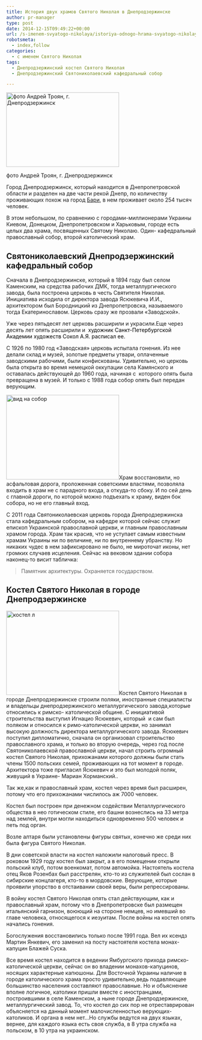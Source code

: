 ```yaml
---
title: История двух храмов Святого Николая в Днепродзержинске
author: pr-manager
type: post
date: 2014-12-15T09:49:22+00:00
url: /s-imenem-svyatogo-nikolaya/istoriya-odnogo-hrama-svyatogo-nikolaya-svyatonikolaevskij-kafedralnyj-sobor-v-dneprodzerzhinske.html
robotsmeta:
  - index,follow
categories:
  - с именем Святого Николая
tags:
  - Днепродзержинский костел Святого Николая
  - Днепродзержинский Святониколаевский кафедральный собор

---
```

<div id="attachment_2576" style="width: 310px" class="wp-caption alignleft">
  <a href="http://svyatoynikolay.ru/wp-content/uploads/2014/12/kaf-sobor.jpg"><img class="size-medium wp-image-2576" src="http://svyatoynikolay.ru/wp-content/uploads/2014/12/kaf-sobor-300x198.jpg" alt="фото Андрей Троян, г. Днепродзержинск" width="300" height="198" srcset="http://svyatoynikolay.ru/wp-content/uploads/2014/12/kaf-sobor-300x198.jpg 300w, http://svyatoynikolay.ru/wp-content/uploads/2014/12/kaf-sobor-452x300.jpg 452w, http://svyatoynikolay.ru/wp-content/uploads/2014/12/kaf-sobor.jpg 785w" sizes="(max-width: 300px) 100vw, 300px" /></a>
  
  <p class="wp-caption-text">
    фото Андрей Троян, г. Днепродзержинск
  </p>
</div>

Город Днепродзержинск, который находится в Днепропетровской области и разделен на две части рекой Днепр, по количеству проживающих похож на город <a title="Бари-город Святого Николая" href="http://svyatoynikolay.ru/o-svyatom-nikolae/bari-gorod-svyatogo-nikolaya.html" target="_blank">Бари</a>, в нем проживает около 254 тысяч человек.

В этом небольшом, по сравнению с городами-миллионерами Украины Киевом, Донецком, Днепропетровском и Харьковым, городе есть целых два храма, посвященных Святому Николаю. Один- кафедральный православный собор, второй католический храм.<!--more-->

## Святониколаевский Днепродзержинский кафедральный собор

Сначала в Днепродзержинске, который в 1894 году был селом Каменским, на средства рабочих ДМК, тогда металлургического завода, была построена церковь в честь Святителя Николая. Инициатива исходила от директора завода Ясюкевича И.И., архитектором был Бородницкий из Днепропетровска, называемого тогда Екатеринославом. Церковь сразу же прозвали &#171;Заводской&#187;.

Уже через пятьдесят лет церковь расширили и украсили.Еще через десять лет опять расширили и  <span style="color: #000000;">художник Санкт-Петербургской Академии художеств Сокол А.Я. расписал ее.</span>

С 1926 по 1980 год &#171;Заводская&#187; церковь испытала гонения. Из нее делали склад и музей, золотые предметы утвари, оплаченные заводскими рабочими, были конфискованы. Удивительно, но церковь была открыта во время немецкой оккупации села Камянского и оставалась действующей до 1960 года, начиная с  которого опять была превращена в музей. И только с 1988 года собор опять был передан верующим.

[<img class="alignleft size-medium wp-image-2582" src="http://svyatoynikolay.ru/wp-content/uploads/2014/12/vid-na-sobor-300x225.jpg" alt="вид на собор" width="300" height="225" srcset="http://svyatoynikolay.ru/wp-content/uploads/2014/12/vid-na-sobor-300x225.jpg 300w, http://svyatoynikolay.ru/wp-content/uploads/2014/12/vid-na-sobor-400x300.jpg 400w, http://svyatoynikolay.ru/wp-content/uploads/2014/12/vid-na-sobor.jpg 1024w" sizes="(max-width: 300px) 100vw, 300px" />][1]Храм восстановили, но асфальтовая дорога, проложенная советскими властями, позволяла входить в храм не с парадного входа, а откуда-то сбоку. И по сей день с главной дороги, по которой можно подъехать к храму, виден бок собора, но не его главный вход.

С 2011 года Святониколаевская церковь города Днепродзержинска стала кафедральным собором, на кафедре которой сейчас служит епископ Украинской православной церкви, и главным православным храмом города. Храм так красив, что не уступает самым известным храмам Украины ни по величине, ни по внутреннему убранству. Но никаких чудес в нем зафиксировано не было, не мироточат иконы, нет громких случаев исцеления. Сейчас на вековом здании собора наконец-то висит табличка:

> Памятник архитектуры. Охраняется государством.

## Костел Святого Николая в городе Днепродзержинске

[<img class="alignleft size-medium wp-image-2581" src="http://svyatoynikolay.ru/wp-content/uploads/2014/12/kostel-l-300x224.jpg" alt="костел л" width="300" height="224" srcset="http://svyatoynikolay.ru/wp-content/uploads/2014/12/kostel-l-300x224.jpg 300w, http://svyatoynikolay.ru/wp-content/uploads/2014/12/kostel-l-400x300.jpg 400w, http://svyatoynikolay.ru/wp-content/uploads/2014/12/kostel-l.jpg 700w" sizes="(max-width: 300px) 100vw, 300px" />][2]Костел Святого Николая в городе Днепродзержинске строили поляки, иностранные специалисты и владельцы днепродзержинского металлургического завода,которые относились к римско- католической общине. С инициативой строительства выступил Игнацио Ясюкевич, который  и сам был поляком и относился к римо-католической церкви, но занимал высокую должность директора металлургического завода. Ясюкевич поступил дипломатично, сначала он организовал строительство православного храма, и только во вторую очередь, через год после Святониколаевской православной церкви, начал строить огромный костел Святого Николая, прихожанами которого должны были стать члены 1500 польских семей, проживающих на тот момент в городе. Архитектора тоже пригласил Ясюкевич и это был молодой поляк, живущий в Украине- Мариан Хорманский..

Так же,как и православный храм, костел через время был расширен, потому что его прихожанами числилось аж 7000 человек.

Костел был построен при денежном содействии Металлургического общества в нео готическом стиле, его башни вознеслись на 33 метра над землей, внутри могли находиться одновременно 500 человек и петь под орган.

Возле алтаря были установлены фигуры святых, конечно же среди них была фигура Святого Николая.

В дни советской власти на костел наложили налоговый пресс. В роковом 1929 году костел был закрыт, а в его помещении открыли польский клуб, потом военкомат, потом автомойка. Настоятель костела отец Яков Розенбах был расстрелян, кто-то из служителей был сослан в сибирские концлагеря, кто-то в мордовские. Верующие, которые проявили упорство в отстаивании своей веры, были репрессированы.

В войну костел Святого Николая опять стал действующим, как и православный храм, потому что в Днепропетровске был размещен итальянский гарнизон, воюющий на стороне немцев, но имевший во главе человека, относящегося к иезуитам. После войны на костел опять начались гонения.

Богослужения восстановились только после 1991 года. Вел их ксендз Мартин Янкевич, его заменил на посту настоятеля костела монах-капуцин Блажей Суска.

Все время костел находится в ведении Ямбургского прихода римско-католической церкви, сейчас он во владении монахов-капуцинов, носящих характерные капюшоны. Для Восточной Украины наличие в городе католического храма просто удивительно,ведь подавляющее большинство населения составляют православные. Но и объяснение вполне логичное, католики пришли вместе с иностранцами, построившими в селе Каменском, а ныне городе Днепродзержинске,  металлургический завод. То, что костел до сих пор не отреставрирован объясняется на данный момент малочисленностью верующих-католиков. И органа в нем нет&#8230;Но службы ведутся на двух языках, вернее, для каждого языка есть своя служба, в 8 утра служба на польском, в 10 утра на украинском.

&nbsp;

&nbsp;

 [1]: http://svyatoynikolay.ru/wp-content/uploads/2014/12/vid-na-sobor.jpg
 [2]: http://svyatoynikolay.ru/wp-content/uploads/2014/12/kostel-l.jpg